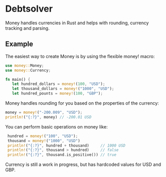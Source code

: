 # Debtsolver

Money handles currencies in Rust and helps with rounding, currency tracking and parsing. 

## Example


The easiest way to create Money is by using the flexible money! macro:

 ```rust
use money::Money;
use money::Currency;

fn main() {
    let hundred_dollars = money!(100, "USD");
    let thousand_dollars = money!("1000", "USD");
    let hundred_pounts = money!(100, "GBP");

```

Money handles rounding for you based on the properties of the currency:    

 ```rust
money = money!("-200.009", "USD");
println!("{:?}", money) // -200.01 USD
```

You can perform basic operations on money like: 
 
```rust
 hundred = money!("100", "USD");
 thousand = money!("1000", "USD")
 println!("{:?}", hundred + thousand)     // 1000 USD
 println!("{:?}", thousand > hundred)     // false
 println!("{:?}", thousand.is_positive()) // true
```
 
Currency is still a work in progress, but has hardcoded values for USD and GBP.